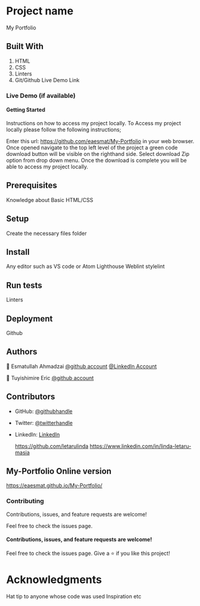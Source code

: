 # Project name
My Portfolio
## Built With
1. HTML
2. CSS
3. Linters
4. Git/Github
Live Demo Link

### Live Demo (if available)


#### Getting Started
Instructions on how to access my project locally. To Access my project locally please follow the following instructions;

Enter this url: https://github.com/eaesmat/My-Portfolio in your web browser.
Once opened navigate to the top left level of the project a green code download button will be visible on the righthand side.
Select download Zip option from drop down menu.
Once the download is complete you will be able to access my project locally.

## Prerequisites
Knowledge about Basic HTML/CSS
## Setup
Create the necessary files folder
## Install
Any editor such as VS code or Atom
Lighthouse
Weblint
stylelint
## Run tests
Linters
## Deployment
Github

## Authors
👤 Esmatullah Ahmadzai
 [@github account](https://github.com/eaesmat)
 [@LinkedIn Account](https://www.linkedin.com/in/esmatullah-ahmadzai-56bb9423b/)

👤 Tuyishimire Eric
 [@github account](https://github.com/TuyishimireEric)

## Contributors

- GitHub: [@githubhandle](https://github.com/eudondian)
- Twitter: [@twitterhandle](https://twitter.com/eudondian)
- LinkedIn: [LinkedIn](https://www.linkedin.com/in/esther-udondian-186849119/)

  https://github.com/letarulinda
  https://www.linkedin.com/in/linda-letaru-masia


## My-Portfolio Online version

https://eaesmat.github.io/My-Portfolio/

### Contributing
Contributions, issues, and feature requests are welcome!

Feel free to check the issues page.


#### Contributions, issues, and feature requests are welcome!

Feel free to check the issues page.
Give a ⭐️ if you like this project!



# Acknowledgments
Hat tip to anyone whose code was used
Inspiration
etc
